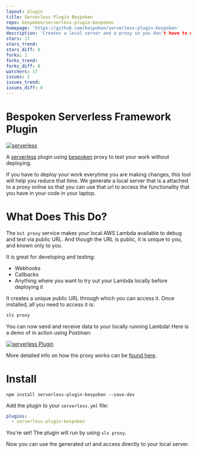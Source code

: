 ```yaml
---
layout: plugin
title: Serverless Plugin Bespoken
repo: bespoken/serverless-plugin-bespoken
homepage: 'https://github.com/bespoken/serverless-plugin-bespoken'
description: 'Creates a local server and a proxy so you don't have to deploy anytime you want to test your code'
stars: 17
stars_trend: 
stars_diff: 0
forks: 1
forks_trend: 
forks_diff: 0
watchers: 17
issues: 2
issues_trend: 
issues_diff: 0
---
```



# Bespoken Serverless Framework Plugin

[![serverless](http://public.serverless.com/badges/v3.svg)](http://www.serverless.com)

A [serverless](http://www.serverless.com) plugin using [bespoken](https://bespoken.io) proxy to test your work without deploying.

If you have to deploy your work everytime you are making changes, this tool will help you reduce that time. We generate a local server
that is a attached to a proxy online so that you can use that url to access the functionality that you have in your code in your laptop.
# What Does This Do?
The `bst proxy` service makes your local AWS Lambda available to debug and test via public URL. And though the URL is public, it is unique to you, and known only to you.

It is great for developing and testing:
* Webhooks
* Callbacks
* Anything where you want to try out your Lambda locally before deploying it

It creates a unique public URL through which you can access it. Once installed, all you need to access it is:
```bash
sls proxy
```

You can now send and receive data to your locally running Lambda! Here is a demo of in action using Postman:

[![serverless Plugin](/ServerlessPluginDemo.gif)](/ServerlessPluginDemo.gif)

More detailed info on how the proxy works can be [found here](http://docs.bespoken.io/en/latest/tutorials/tutorial_lambda_local/).
# Install

```
npm install serverless-plugin-bespoken --save-dev
```

Add the plugin to your `serverless.yml` file:
```yaml
plugins:
  - serverless-plugin-bespoken
```

You're set! The plugin will run by using `sls proxy`.

Now you can use the generated url and access directly to your local server.
